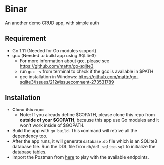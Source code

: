 # Binar
An another demo CRUD app, with simple auth

## Requirement
- Go 1.11 (Needed for Go modules support)
- gcc (Needed to build app using SQLite3)
  - For more information about gcc, please see https://github.com/mattn/go-sqlite3
  - run `gcc -v` from terminal to check if the gcc is available in $PATH
  - gcc installation in Windows: https://github.com/mattn/go-sqlite3/issues/212#issuecomment-273531789

## Installation
- Clone this repo
  - Note: If you already define $GOPATH, please clone this repo from **outside of your $GOPATH**, because this app use Go modules and it won't work inside of $GOPATH.
- Build the app with `go build`. This command will retrive all the dependency too.
- After the app runs, it will generate `database.db` file which is an SQLite3 database file. Run the DDL file from `db/ddl_sqlite.sql` to initialize the database tables.
- Import the Postman from [here](https://www.getpostman.com/collections/433a1cdc039c288c4f5c) to play with the available endpoints.